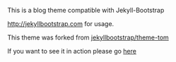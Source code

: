 This is a blog theme compatible with Jekyll-Bootstrap

<http://jekyllbootstrap.com> for usage.

This theme was forked from  [jekyllbootstrap/theme-tom](https://github.com/jekyllbootstrap/theme-tom)

If you want to see it in action  please go [here](http://abarbanell.github.io)


